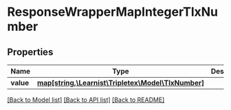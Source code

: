 # ResponseWrapperMapIntegerTlxNumber

## Properties
Name | Type | Description | Notes
------------ | ------------- | ------------- | -------------
**value** | [**map[string,\Learnist\Tripletex\Model\TlxNumber]**](TlxNumber.md) |  | [optional] 

[[Back to Model list]](../../README.md#documentation-for-models) [[Back to API list]](../../README.md#documentation-for-api-endpoints) [[Back to README]](../../README.md)


